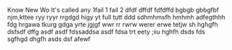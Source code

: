 Know
New
Wo
It's called any 
1fail 1
 fail 2
dfdf
dffdf
fdfdffd
bgbgb
gbbgfbf
njm,kttee
ryy
ryyr
rrgdgd
higy
yt
full
tutt
ddd
sdhmhmsfh
hmhmh
adfegthhh
fdg
hrgawa
tkurg
gdga
yrte
jgjgf
wwr rr
rwrw
werer
erwe
tetjw
sh
hghgfh
dsfsdf
dffg
asdf
asdf
fdssaddsa
asdf
fdsa
trt
eety
;iiu
hghfh
dsds
fds
sgfhgd
dhgfh
asds
dsf
afewf
